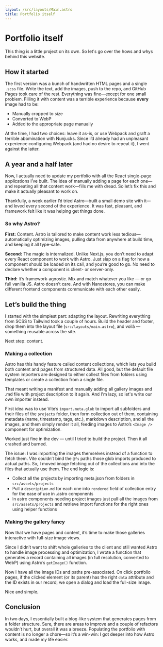 ```yaml
---
layout: /src/layouts/Main.astro
title: Portfolio itself
---
```

<div class="max-w-3xl w-full mx-auto px-6 py-2 markdown space-y-1.5 balance rounded-lg my-6 bg-neutral-900 
text-neutral-300/75">

# Portfolio itself

This thing is a little project on its own. So let's go over the hows and whys behind this website.

## How it started

The first version was a bunch of handwritten HTML pages and a single `.scss` file. Write the text, add the images, push to the repo, and GitHub Pages took care of the rest. Everything was fine—except for one small problem. Filling it with content was a terrible experience because **every** image had to be:

- Manually cropped to size
- Converted to WebP
- Added to the appropriate page manually

At the time, I had two choices: leave it as-is, or use Webpack and graft a terrible abomination with Nunjucks. Since I’d already had an unpleasant experience configuring Webpack (and had no desire to repeat it), I went against the latter.

## A year and a half later

Now, I actually need to update my portfolio with all the React single-page applications I’ve built. The idea of manually adding a page for each one—and repeating all that content work—fills me with dread. So let’s fix this and make it actually pleasant to work on.

Thankfully, a week earlier I’d tried Astro—built a small demo site with it—and loved every second of the experience. It was fast, pleasant, and framework felt like it was helping get things done.

### So why Astro?

**First:** Content. Astro is tailored to make content work less tedious—automatically optimizing images, pulling data from anywhere at build time, and keeping it all type-safe.

**Second:** The magic is internalized. Unlike Next.js, you don’t need to adapt every React component to work with Astro. Just slap on a flag for how a component should be loaded on its call, and you’re good to go. No need to declare whether a component is client- or server-only.

**Third:** It’s framework-agnostic. Mix and match whatever you like — or go full vanilla JS. Astro doesn’t care. And with Nanostores, you can make different frontend components communicate with each other easily.

## Let’s build the thing

I started with the simplest part: adapting the layout. Rewriting everything from SCSS to Tailwind took a couple of hours. Build the header and footer, drop them into the layout file (`src/layouts/main.astro`), and voilà — something reusable across the site.

Next step: content.

### Making a collection

Astro has this handy feature called content collections, which lets you build both content and pages from structured data. All good, but the default file system importers are designed to either collect files from folders using templates or create a collection from a single file.

That meant writing a manifest and manually adding all gallery images and .md file with project description to it again. And I'm lazy, so let's write our own importer instead.

First idea was to use Vite’s `import.meta.glob` to import all subfolders and their files of the `projects` folder, then form collection out of them, containing metadata (name, timestamp, tags, etc.), markdown description, and all the images, and them simply render it all, feeding images to Astro’s `<Image />` component for optimization.

Worked just fine in the dev — until I tried to build the project. Then it all crashed and burned.

The issue: I was importing the images themselves instead of a function to fetch them. Vite couldn’t bind the `@fs` paths those glob imports produced to actual paths. So, I moved image fetching out of the collections and into the files that actually use them. The end logic is:

- Collect all the projects by importing meta.json from folders in `src/assets/projects`
- Pull a `description.md` for each one into `rendered` field of collection entry for the ease of use in .astro components
- In astro components needing project images just pull all the images from `src/assets/projects` and retrieve import functions for the right ones using helper functions

### Making the gallery fancy

Now that we have pages and content, it’s time to make those galleries interactive with full-size image views.

Since I didn’t want to shift whole galleries to the client and still wanted Astro to handle image processing and optimization, I wrote a function that generates a record containing all images (in full resolution, converted to WebP) using Astro’s `getImage()` function.

Now I have all the image IDs and paths pre-associated. On click portfolio pages, if the clicked element (or its parent) has the right `data` attribute and the ID exists in our record, we open a dialog and load the full-size image.

Nice and simple.

## Conclusion

In two days, I essentially built a blog-like system that generates pages from a folder structure. Sure, there are areas to improve and a couple of refactors wouldn’t hurt, but overall it was a breeze. Populating the portfolio with content is no longer a chore—so it’s a win-win: I got deeper into how Astro works, and made my life easier.

</div>
